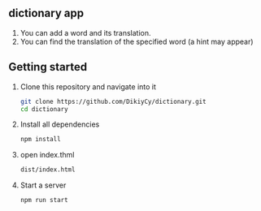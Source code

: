 ## dictionary app
1. You can add a word and its translation.
1. You can find the translation of the specified word (a hint may appear)

## Getting started
1. Clone this repository and navigate into it
    ```sh
    git clone https://github.com/DikiyCy/dictionary.git
    cd dictionary
    ```
1. Install all dependencies
    ```sh
    npm install
    ```
1. open index.thml
    ```sh
    dist/index.html
    ```

1. Start a server
    ```sh
    npm run start
    ```
